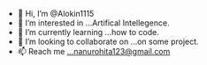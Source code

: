 - 👋 Hi, I’m @Alokin1115
- 👀 I’m interested in ...Artifical Intellegence.
- 🌱 I’m currently learning ...how to code.
- 💞️ I’m looking to collaborate on ...on some project.
- 📫 Reach me ...nanurohita123@gmail.com

<!---
Alokin1115/Alokin1115 is a ✨ special ✨ repository because its `README.md` (this file) appears on your GitHub profile.
You can click the Preview link to take a look at your changes.
--->
